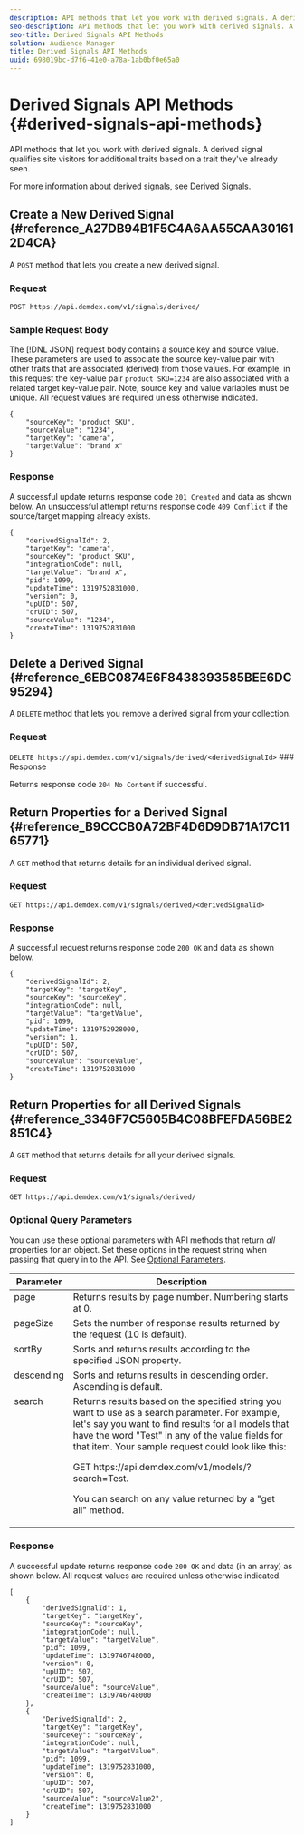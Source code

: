 ```yaml
---
description: API methods that let you work with derived signals. A derived signal qualifies site visitors for additional traits based on a trait they've already seen.
seo-description: API methods that let you work with derived signals. A derived signal qualifies site visitors for additional traits based on a trait they've already seen.
seo-title: Derived Signals API Methods
solution: Audience Manager
title: Derived Signals API Methods
uuid: 698019bc-d7f6-41e0-a78a-1ab0bf0e65a0
---
```


# Derived Signals API Methods {#derived-signals-api-methods}

API methods that let you work with derived signals. A derived signal qualifies site visitors for additional traits based on a trait they've already seen.

<!--
c_separator.xml
-->

For more information about derived signals, see [Derived Signals](../../c-features/derived-signals.md#concept_36FF7303F39E4748AC048D08F9E371C6). 

## Create a New Derived Signal {#reference_A27DB94B1F5C4A6AA55CAA301612D4CA}

A `POST` method that lets you create a new derived signal.

<!--
r_create_new_derived_signal.xml
-->

### Request

`POST https://api.demdex.com/v1/signals/derived/` 

### Sample Request Body

The [!DNL JSON] request body contains a source key and source value. These parameters are used to associate the source key-value pair with other traits that are associated (derived) from those values. For example, in this request the key-value pair `product SKU=1234` are also associated with a related target key-value pair. Note, source key and value variables must be unique. All request values are required unless otherwise indicated. 

```
{
    "sourceKey": "product SKU",
    "sourceValue": "1234",
    "targetKey": "camera",
    "targetValue": "brand x"
}
```

### Response

A successful update returns response code `201 Created` and data as shown below. An unsuccessful attempt returns response code `409 Conflict` if the source/target mapping already exists.

```
{
    "derivedSignalId": 2,
    "targetKey": "camera",
    "sourceKey": "product SKU",
    "integrationCode": null,
    "targetValue": "brand x",
    "pid": 1099,
    "updateTime": 1319752831000,
    "version": 0,
    "upUID": 507,
    "crUID": 507,
    "sourceValue": "1234",
    "createTime": 1319752831000
}
```

## Delete a Derived Signal {#reference_6EBC0874E6F8438393585BEE6DC95294}

A `DELETE` method that lets you remove a derived signal from your collection.

<!--
r_delete_derived_signal.xml
-->

### Request

`DELETE https://api.demdex.com/v1/signals/derived/<derivedSignalId>`  ### Response

Returns response code `204 No Content` if successful.

## Return Properties for a Derived Signal {#reference_B9CCCB0A72BF4D6D9DB71A17C1165771}

A `GET` method that returns details for an individual derived signal.

<!--
r_get_derived_signal_details.xml
-->

### Request

`GET https://api.demdex.com/v1/signals/derived/<derivedSignalId>`

### Response

A successful request returns response code `200 OK` and data as shown below. 

```
{
    "derivedSignalId": 2,
    "targetKey": "targetKey",
    "sourceKey": "sourceKey",
    "integrationCode": null,
    "targetValue": "targetValue",
    "pid": 1099,
    "updateTime": 1319752928000,
    "version": 1,
    "upUID": 507,
    "crUID": 507,
    "sourceValue": "sourceValue",
    "createTime": 1319752831000
}
```

## Return Properties for all Derived Signals {#reference_3346F7C5605B4C08BFEFDA56BE2851C4}

A `GET` method that returns details for all your derived signals.

<!-- 
r_return_all_derived_signals.xml
-->

### Request

`GET https://api.demdex.com/v1/signals/derived/`

### Optional Query Parameters

You can use these optional parameters with API methods that return *all* properties for an object. Set these options in the request string when passing that query in to the API. See [Optional Parameters](../../c-api/c-rest-api-main/aam-api-getting-started.md#concept_BB1E73AE736F4F54830E6CAF28089608).  

<table id="table_B05A8EE22C9A4C72B84A8479E1AB7D0A"> 
 <thead> 
  <tr> 
   <th colname="col1" class="entry"> Parameter </th> 
   <th colname="col2" class="entry"> Description </th> 
  </tr>
 </thead>
 <tbody> 
  <tr valign="top"> 
   <td colname="col1"><span class="codeph"> page</span> </td> 
   <td colname="col2"> Returns results by page number. Numbering starts at 0. </td> 
  </tr> 
  <tr valign="top"> 
   <td colname="col1"><span class="codeph"> pageSize</span> </td> 
   <td colname="col2"> Sets the number of response results returned by the request (10 is default). </td> 
  </tr> 
  <tr valign="top"> 
   <td colname="col1"><span class="codeph"> sortBy</span> </td> 
   <td colname="col2">Sorts and returns results according to the specified <span class="keyword"> JSON</span> property. </td> 
  </tr> 
  <tr valign="top"> 
   <td colname="col1"><span class="codeph"> descending</span> </td> 
   <td colname="col2"> Sorts and returns results in descending order. Ascending is default. </td> 
  </tr> 
  <tr valign="top"> 
   <td colname="col1"><span class="codeph"> search</span> </td> 
   <td colname="col2">Returns results based on the specified string you want to use as a search parameter. For example, let's say you want to find results for all models that have the word "Test" in any of the value fields for that item. Your sample request could look like this: <p><span class="codeph"> GET https://api.demdex.com/v1/models/?search=Test</span>. </p> <p>You can search on any value returned by a "get all" method. </p> </td> 
  </tr> 
 </tbody> 
</table>

### Response

A successful update returns response code `200 OK` and data (in an array) as shown below. All request values are required unless otherwise indicated.

```
[
    {
        "derivedSignalId": 1,
        "targetKey": "targetKey",
        "sourceKey": "sourceKey",
        "integrationCode": null,
        "targetValue": "targetValue",
        "pid": 1099,
        "updateTime": 1319746748000,
        "version": 0,
        "upUID": 507,
        "crUID": 507,
        "sourceValue": "sourceValue",
        "createTime": 1319746748000
    },
    {
        "DerivedSignalId": 2,
        "targetKey": "targetKey",
        "sourceKey": "sourceKey",
        "integrationCode": null,
        "targetValue": "targetValue",
        "pid": 1099,
        "updateTime": 1319752831000,
        "version": 0,
        "upUID": 507,
        "crUID": 507,
        "sourceValue": "sourceValue2",
        "createTime": 1319752831000
    }
]
```

